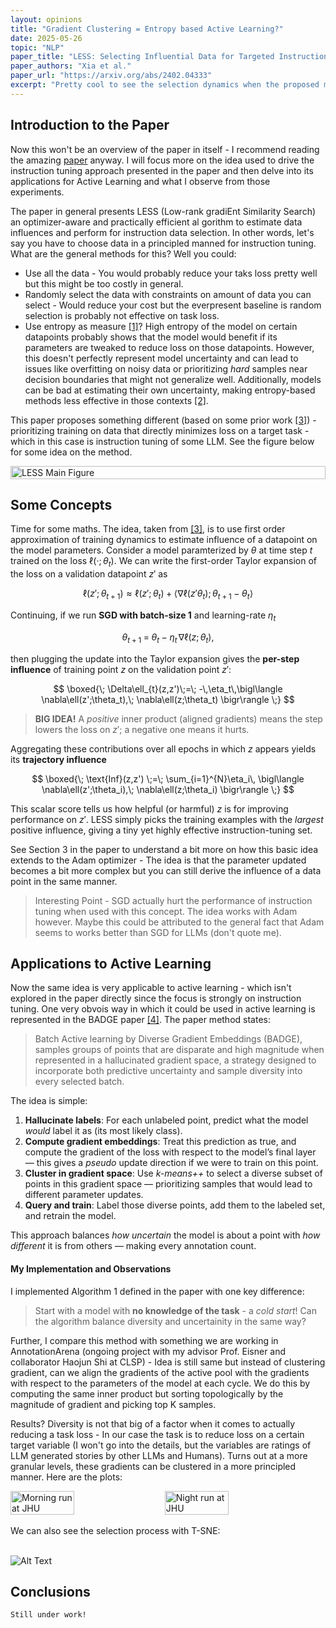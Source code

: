 ```yaml
---
layout: opinions
title: "Gradient Clustering = Entropy based Active Learning?"
date: 2025-05-26
topic: "NLP"
paper_title: "LESS: Selecting Influential Data for Targeted Instruction Tuning"
paper_authors: "Xia et al."
paper_url: "https://arxiv.org/abs/2402.04333"
excerpt: "Pretty cool to see the selection dynamics when the proposed method is used for Active Learning."
---
```


## Introduction to the Paper

Now this won't be an overview of the paper in itself - I recommend reading the amazing [paper](https://arxiv.org/abs/2402.04333) anyway. I will focus more on the idea used to drive the instruction tuning approach presented in the paper and then delve into its applications for Active Learning and what I observe from those experiments. 

The paper in general presents LESS (Low-rank gradiEnt Similarity Search) an optimizer-aware and practically efficient al gorithm to estimate data influences and perform for instruction data selection. In other words, let's say you have to choose data in a principled manned for instruction tuning. What are the general methods for this? Well you could:

- Use all the data - You would probably reduce your taks loss pretty well but this might be too costly in general.
- Randomly select the data with constraints on amount of data you can select - Would reduce your cost but the everpresent baseline is random selection is probably not effective on task loss.
- Use entropy as measure [[1]](https://arxiv.org/abs/2204.07965)? High entropy of the model on certain datapoints probably shows that the model would benefit if its parameters are tweaked to reduce loss on those datapoints. However, this doesn't perfectly represent model uncertainty and can lead to issues like overfitting on noisy data or prioritizing *hard* samples near decision boundaries that might not generalize well. Additionally, models can be bad at estimating their own uncertainty, making entropy-based methods less effective in those contexts [[2]](https://arxiv.org/abs/2310.19573). 

This paper proposes something different (based on some prior work [[3]](https://arxiv.org/abs/2002.08484)) - prioritizing training on data that directly minimizes loss on a target task - which in this case is instruction tuning of some LLM. See the figure below for some idea on the method.

<div style="display: flex; flex-wrap: wrap; gap: 20px; margin-top: 10px;">
  <img src="https://Prabhav55221.github.io/images/opinion_images/less_main_figure.png" alt="LESS Main Figure" style="width: 100%">
</div>

## Some Concepts

Time for some maths. The idea, taken from [[3]](https://arxiv.org/abs/2002.08484), is to use first order approximation of training dynamics to estimate influence of a datapoint on the model parameters. Consider a model paramterized by $\theta$ at time step $t$ trained on the loss $\ell(·; \theta_t)$. We can write the first-order Taylor expansion of the loss on a validation datapoint $z'$ as

$$ \ell (z' ; \theta_{t+1}) \approx \ell(z' ; \theta_t) + \langle \nabla \ell (z' \theta_t) ; \theta_{t+1} - \theta_t \rangle $$

Continuing, if we run **SGD with batch-size 1** and learning-rate $\eta_t$

$$
\theta_{t+1}\;=\;\theta_t\;-\;\eta_t\,\nabla\ell(z;\theta_t),
$$

then plugging the update into the Taylor expansion gives the **per-step influence** of training point $z$ on the validation point $z'$:

$$
\boxed{\;
\Delta\ell_{t}(z,z')\;=\;
-\,\eta_t\,\bigl\langle
      \nabla\ell(z';\theta_t),\;
      \nabla\ell(z;\theta_t)
\bigr\rangle
\;}
$$

> **BIG IDEA!** A *positive* inner product (aligned gradients) means the step lowers the loss on $z'$; a negative one means it hurts.

Aggregating these contributions over all epochs in which $z$ appears yields its **trajectory influence**

$$
\boxed{\;
\text{Inf}(z,z') \;=\;
\sum_{i=1}^{N}\eta_i\,
\bigl\langle
      \nabla\ell(z';\theta_i),\;
      \nabla\ell(z;\theta_i)
\bigr\rangle
\;}
$$

This scalar score tells us how helpful (or harmful) $z$ is for improving performance on $z'$. LESS simply picks the training examples with the *largest* positive influence, giving a tiny yet highly effective instruction-tuning set.

See Section 3 in the paper to understand a bit more on how this basic idea extends to the Adam optimizer - The idea is that the parameter updated becomes a bit more complex but you can still derive the influence of a data point in the same manner.

> Interesting Point - SGD actually hurt the performance of instruction tuning when used with this concept. The idea works with Adam however. Maybe this could be attributed to the general fact that Adam seems to works better than SGD for LLMs (don't quote me).

## Applications to Active Learning

Now the same idea is very applicable to active learning - which isn't explored in the paper directly since the focus is strongly on instruction tuning. One very obvois way in which it could be used in active learning is represented in the BADGE paper [[4]](https://arxiv.org/abs/1906.03671). The paper method states: 

> Batch Active learning by Diverse Gradient Embeddings (BADGE), samples groups of points that are disparate and high magnitude when represented in a hallucinated gradient space, a strategy designed to incorporate both predictive uncertainty and sample diversity into every selected batch.

The idea is simple:

1. **Hallucinate labels**: For each unlabeled point, predict what the model *would* label it as (its most likely class).
2. **Compute gradient embeddings**: Treat this prediction as true, and compute the gradient of the loss with respect to the model’s final layer — this gives a *pseudo* update direction if we were to train on this point.
3. **Cluster in gradient space**: Use *k-means++* to select a diverse subset of points in this gradient space — prioritizing samples that would lead to different parameter updates.
4. **Query and train**: Label those diverse points, add them to the labeled set, and retrain the model.

This approach balances *how uncertain* the model is about a point with *how different* it is from others — making every annotation count.

#### My Implementation and Observations

I implemented Algorithm 1 defined in the paper with one key difference:

> Start with a model with **no knowledge of the task** - a *cold start*! Can the algorithm balance diversity and uncertainity in the same way?

Further, I compare this method with something we are working in AnnotationArena (ongoing project with my advisor Prof. Eisner and collaborator Haojun Shi at CLSP) - Idea is still same but instead of clustering gradient, can we align the gradients of the active pool with the gradients with respect to the parameters of the model at each cycle. We do this by computing the same inner product but sorting topologically by the magnitude of gradient and picking top K samples.

Results? Diversity is not that big of a factor when it comes to actually reducing a task loss - In our case the task is to reduce loss on a certain target variable (I won't go into the details, but the variables are ratings of LLM generated stories by other LLMs and Humans). Turns out at a more granular levels, these gradients can be clustered in a more principled manner. Here are the plots:

<div style="display: flex; flex-wrap: wrap; gap: 20px; margin-top: 10px;">
  <img src="https://Prabhav55221.github.io/images/opinion_images/badge_comparison.png" alt="Morning run at JHU" style="width: 45%">
  <img src="https://Prabhav55221.github.io/images/opinion_images/diversity_score.png" alt="Night run at JHU" style="width: 45%">
</div>

<br>
We can also see the selection process with T-SNE:
<br><br>

![Alt Text](https://Prabhav55221.github.io/images/opinion_images/gif_vis.gif)

## Conclusions

`Still under work!`